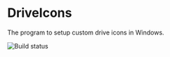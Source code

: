# DriveIcons
The program to setup custom drive icons in Windows.

![Build status](https://github.com/avysk/DriveIcons/actions/workflows/dotnet-desktop.yml/badge.svg)
